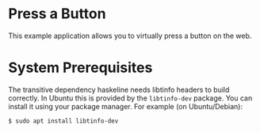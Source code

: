 # Press a Button

This example application allows you to virtually press a button on the web.

# System Prerequisites

The transitive dependency haskeline needs libtinfo headers to build correctly. In Ubuntu this is provided by the `libtinfo-dev` package. You can install it using your package manager. For example (on Ubuntu/Debian):

    $ sudo apt install libtinfo-dev
